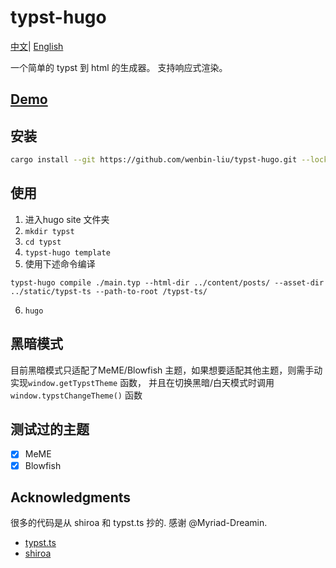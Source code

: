 # typst-hugo
<a href="./README.zh_CN.md">中文</a>|
<a href="./README.md">English</a>

一个简单的 typst 到 html 的生成器。
支持响应式渲染。

## [Demo](https://typst-hugo-demo.pages.dev/)

## 安装

```bash
cargo install --git https://github.com/wenbin-liu/typst-hugo.git --locked   
```  

## 使用
1. 进入hugo site 文件夹
2. `mkdir typst`
3. `cd typst`
4. `typst-hugo template`
5. 使用下述命令编译
```
typst-hugo compile ./main.typ --html-dir ../content/posts/ --asset-dir ../static/typst-ts --path-to-root /typst-ts/
```
6. `hugo`

## 黑暗模式
目前黑暗模式只适配了MeME/Blowfish 主题，如果想要适配其他主题，则需手动实现`window.getTypstTheme` 函数， 并且在切换黑暗/白天模式时调用 `window.typstChangeTheme()` 函数

## 测试过的主题
- [x] MeME
- [x] Blowfish

## Acknowledgments
很多的代码是从 shiroa 和 typst.ts 抄的.
感谢 @Myriad-Dreamin.
- [typst.ts](https://github.com/Myriad-Dreamin/typst.ts)
- [shiroa](https://github.com/Myriad-Dreamin/shiroa)